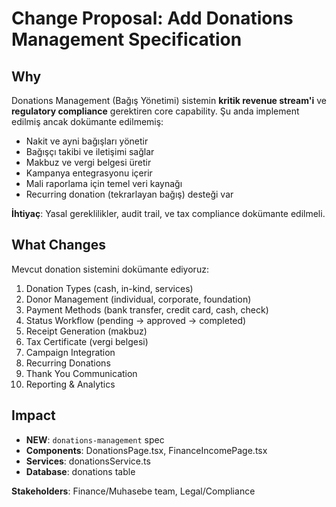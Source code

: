 # Change Proposal: Add Donations Management Specification

## Why

Donations Management (Bağış Yönetimi) sistemin **kritik revenue stream'i** ve **regulatory compliance** gerektiren core capability. Şu anda implement edilmiş ancak dokümante edilmemiş:

- Nakit ve ayni bağışları yönetir
- Bağışçı takibi ve iletişimi sağlar
- Makbuz ve vergi belgesi üretir
- Kampanya entegrasyonu içerir
- Mali raporlama için temel veri kaynağı
- Recurring donation (tekrarlayan bağış) desteği var

**İhtiyaç**: Yasal gereklilikler, audit trail, ve tax compliance dokümante edilmeli.

## What Changes

Mevcut donation sistemini dokümante ediyoruz:

1. Donation Types (cash, in-kind, services)
2. Donor Management (individual, corporate, foundation)
3. Payment Methods (bank transfer, credit card, cash, check)
4. Status Workflow (pending → approved → completed)
5. Receipt Generation (makbuz)
6. Tax Certificate (vergi belgesi)
7. Campaign Integration
8. Recurring Donations
9. Thank You Communication
10. Reporting & Analytics

## Impact

- **NEW**: `donations-management` spec
- **Components**: DonationsPage.tsx, FinanceIncomePage.tsx
- **Services**: donationsService.ts
- **Database**: donations table

**Stakeholders**: Finance/Muhasebe team, Legal/Compliance

